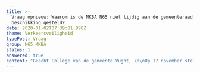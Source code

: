 ```yaml
---
title: >-
  Vraag opnieuw: Waarom is de MKBA N65 niet tijdig aan de gemeenteraad ter
  beschikking gesteld?
date: 2020-01-02T07:39:01.998Z
theme: Verkeersveiligheid
typePost: Vraag
group: N65 MKBA
status: 1
answered: true
content: "Geacht College van de gemeente Vught, \n\nOp 17 november stelden wij u de vraag 'Waarom is de MKBA N65 niet tijdig aan de gemeenteraad ter beschikking gesteld?’ Op 6 December ontvingen wij uw antwoord (kenmerk  RI/BE/Z19-218375/UIT/19-337601). \n\nNa uitvoerige bestudering van uw antwoorden, hebben wij vastgesteld dat onze vragen onvoldoende zijn beantwoord. U wekt de indruk een antwoord te geven, terwijl dat niet zo is. Dat beoordelen wij als onvoldoende. Om deze redenen wijzen wij uw antwoord af en stellen wij de vragen opnieuw. \n\n1. **Beschikbaar stellen van de definitieve versie van het negatieve MKBA advies aan relevante stakeholders.**\n\nIn uw antwoord herhaalt u verschillende malen dat de definitieve versie van het negatieve MKBA adviesrapport op 27 juni 2016 op de website van het ministerie is geplaatst. Het gaat om het volgende document:\n\nMIRT­ Verkenning N65 Vught – Haaren; Maatschappelijke kosten en baten van de onderzochte alternatieven Ministerie van Infrastructuur en Milieu, 1 juni 2016:\n\nDeel I: Vergelijking VKA N65 met MKBA N65 (Antea Group), juni 2016\n\nDeel II: MKBA N65 (RIGO), februari 2016\n\nDeel IIa: Second Opinion bij MKBA N65 (Kennisinstituut voor Mobiliteit), februari 2016\n\nHet plaatsen op een website is het toegankelijk maken van informatie voor het brede publiek. Dat is compleet anders dan het actief en tijdig ter beschikking stellen van het MKBA rapport in de zin van het toesturen/doen toekomen aan gemeenteraadsleden en andere relevante stakeholders zoals de bewoners van Vught.\n\nMet andere woorden, u hebt geen antwoord gegeven op de vraag wanneer en aan welke relevante stakeholders u het negatieve MKBA advies actief beschikbaar hebt gesteld.\n\nA.    Klopt het dat de conceptversie van het negatieve MKBA rapport over de reconstructie van de N65, al in de loop van 2015 in het bezit was van de verantwoordelijke wethouder? \n\nB.    Klopt het dat de definitieve versie van het negatieve MKBA rapport over de reconstructie van de N65, al in februari 2016 in het bezit was van de verantwoordelijke wethouder?\n\nC.   Klopt het dat de gemeenteraadsleden van Vught pas op zijn vroegst op 27 juni 2016 kennis hebben kunnen nemen via een website van dit negatieve MKBA adviesrapport over de reconstructie van de N65, dus ruim 5 maanden nádat het rapport definitief was?\n\nD.   Klopt het dat u de gemeenteraadsleden van Vught niet actief hebt  geïnformeerd over het MKBA rapport zodra dit gepubliceerd werd op de website van het Ministerie (d.d. 27 juni 2016)?\n\nE.    Klopt het dat u de bewoners van Vught niet actief hebt geïnformeerd over  het MKBA rapport zodra dit gepubliceerd werd op de website van het ministerie (d.d. 27 juni 2016),  bijvoorbeeld in het Klaverblad, via de gemeentelijke website of aan  bewonersgroepen?\n\n2. **Beschikbaar stellen van het MKBA advies vóór de beslissing over de reconstructie van de N65/voorkeursalternatief (VKA).**\n\nOp de raadsinformatieavond van 10 maart 2016 is de raad geïnformeerd over de laatste ontwikkelingen rond de reconstructie van de N65. Daarna volgde een raadsvergadering op 17 maart 2016.\n\nA.    Klopt het dat u de raadsleden op de raadsinformatieavond van 10 maart 2016, toen de reconstructie van de N65 expliciet aan de orde kwam, niet hebt geïnformeerd over het negatieve MKBA adviesrapport,  door het toe te sturen dan wel op een andere wijze actief ter beschikking te stellen?\n\nB.    Klopt het dat u de raadsleden vóór de raadsvergadering van 17 maart 2016 niet hebt geïnformeerd over het negatieve MKBA adviesrapport, door het toe te sturen dan wel op een andere wijze actief ter beschikking te stellen?\n\nOp 26 april 2016 heeft de fractie PvdA/GL vragen gesteld aan het college. Dat was naar aanleiding van een artikel op 25 april 2016 in het Brabants Dagblad met als kop ‘Vertrouwelijk rapport toont te weinig voordeel door nieuwe N65’. Daarin wordt gesproken over een geheim rapport (het MKBA), waaruit bleek dat de kosten-baten analyse negatief uitpakte en de beperkte baten vooral de doorstroom op de N65 ten goede zou komen en niet de leefbaarheid in Vught.\n\nU hebt deze vragen van de PvdA/GL (pas) op 24 mei 2016 beantwoord. Uit de vragen van de fractie PvdA/GL bleek overduidelijk dat u op dat moment de raad niet had geïnformeerd over het MKBA rapport. \n\nC.    Klopt het dat het MKBA rapport ten tijde van de beslissing over de reconstructie van de N65/VKA, alleen aan de stuurgroepleden ter beschikking is gesteld, en niet aan de gemeenteraad?\n\nD.    Klopt het dat de stuurgroep heeft besloten vóór de reconstructie van de N65/VKA, zonder de gemeenteraad Vught eerst te consulteren met inachtneming van het MKBA rapport? \n\nIn uw antwoord suggereert u dat het de minister is die het besluit over publicatie van de MKBA heeft genomen, dus ook om het negatieve MKBA advies niet aan de gemeenteraad van Vught te sturen. Dit antwoord is misleidend.\n\nDe minister neemt deze besluiten namelijk niet alleen en ondertekent pas als alle partijen die vertegenwoordigd zijn in de stuurgroep, tot de Bestuursovereenkomst N65 besluiten.\n\nE.   Kunt u uitleggen waarom u de raad niet heeft geconsulteerd over de reconstructie van de N65/VKA alvorens een beslissing te nemen over de reconstructie?\n\nIn de notulen van de raadsvergadering van 28 juni 2018 is het volgende vermeld: “De fractie CDA vraagt naar de kosten/batenanalyse die het college heeft toegezegd n.a.v. schriftelijke vragen gesteld door PvdA-GroenLinks in mei 2016. Wethouder Van Woesik zal de raad z.s.m. een kosten/batenanalyse doen toekomen.”  Ook hieruit blijkt dat de raadsleden in 2018 nog steeds niet actief door u waren geïnformeerd over het MKBA rapport. \n\nF.    Klopt het dat het MKBA rapport pas na 28 juni 2018 actief aan de raadsleden beschikbaar is gesteld, dus ruim 2 jaar ná het verschijnen van het MKBA rapport in 2016?\n\nG.    Klopt het dat u het MKBA rapport met het negatieve advies over de reconstructie van de N65/het Voorkeursalternatief VKA pas actief aan de raadsleden ter beschikking heeft gesteld,  nádat al besloten was over het VKA in 2016?\n\nH.   Wat zijn de overwegingen van de stuurgroep en de voor Vught verantwoordelijke wethouder in de stuurgroep geweest, om de eigen gemeenteraad niet actief te informeren over dit rapport tijdens besprekingen  over de N65 in 2015,  2016 en 2017?\n\n3. **Formeel besluit reconstructie van de N65/VKA ontbreekt**\n\nUit raadsstukken is niet op te maken op welk moment de gemeenteraad besloten heeft voor het VKA en hoe zij is geïnformeerd over alle relevante informatie, inclusief het MKBA rapport.\n\nA.    Wanneer heeft de gemeenteraad precies besloten over de reconstructie van de N65?\n\nB.    Uit welk raadsstuk blijkt dit besluit?\n\nC.   Zijn de MKBA onderzoeksresultaten toen vooraf actief ter beschikking gesteld in de zin van toesturen of bijvoegen als raadsstuk? \n\n4. **Reconstructie van de N65/VKA levert meer kosten dan baten op**\n\nU noemt in uw antwoord dat in een MKBA niet alle baten gekwantificeerd kunnen worden. U citeert hier selectief en dus onzorgvuldig uit het MKBA-rapport. Uw antwoord is daarmee misleidend.\n\nIn de  gehele alinea staat letterlijk (MIRT MKBA/RIGO, blz.5):\n\n“Uit de MKBA blijkt dat de kosten de baten ruimschoots overtreffen. Bovendien blijkt dat de belangrijkste baten bestaan uit verbeterde doorstroming van het verkeer. De beoogde verbeteringen van leefbaarheid, ruimtelijke kwaliteit en vermindering barrièrewerking vormen in verhouding slechts een klein deel van de baten.\n\nHierbij dient echter wel de nuance aangebracht te worden, dat niet alle baten in geld zijn (of kunnen worden) uitgedrukt. Dit geldt bijvoorbeeld voor de ruimtelijke kwaliteit.\n\nDeze baten zijn echter in verhouding klein en hebben geen wezenlijke invloed op de conclusie dat de kosten-baten verhouding duidelijk negatief is”.\n\nOf zoals het KIM het verwoordt (MIRT MKBA/KIM, blz. 4):\n\n“Uit de MKBA blijkt dat bij alle projectalternatieven de kosten hoger zijn dan de maatschappelijke baten. Bovendien blijkt dat de belangrijkste baten bestaan uit verbeterde doorstroming van het verkeer, wat overigens niet het hoofddoel van dit project is. De beoogde verbeteringen van leefbaarheid, ruimtelijke kwaliteit en de vermindering barrièrewerking vormen in verhouding slechts een klein deel van de baten. Niet alle baten kunnen echter in geld worden uitgedrukt.”\n\nVoorts geeft U in uw antwoord het volgende aan: “Wij hebben zwaarder laten wegen dat het gekozen alternatief goed scoort op de doelstellingen van de MIRT-verkenning dan op doorstroming. Het scoort goed op barrièrewerking, oversteekbaarheid auto- en langzaam verkeer, verkeersveiligheid, geluid en ruimtelijke kwaliteit”.\n\nUw antwoord is strijdig met de uitkomsten en tegengesteld aan de conclusies van het MKBA rapport. De MKBA laat namelijk het volgende zien als gevolg van de reconstructie van de N65/ VKA: \n\nKosten ruimtelijke kwaliteit                                  1 mln.\n\nKosten voor de verkeersveiligheid                      6 mln.\n\nBaten voor de oversteekbaarheid                       3 mln.\n\nBaten van uitstoot (luchtkwaliteit)                      1 mln.\n\nNoch kosten, noch baten voor geluid                0 mln.\n\nDus baten zijn opgeteld 4 mln., de kosten zijn opgeteld 7 mln. Het saldo baten-kosten is dus 3 mln. negatief.\n\nBovendien is de MKBA ratio 0,65 en daarmee fors lager dan 1,00, het break even point waarbij de kosten tegen de baten opwegen. Ook is het zo dat de belangrijkste baten te vinden zijn t.a.v. reistijdbesparing (60 mln.), reiskostenbesparing (12 mln.) en de betrouwbaarheid (15 mln.) waarmee gedoeld wordt op files en opstoppingen. Met andere woorden: de doorstroming.\n\nTerwijl voor de Vughtse bewoner de veiligheid in het dorp met 6 mln. vermindert vanwege omrijdgedrag, zo stellen de auteurs van het rapport. Daarmee doelen ze op  de toename van vracht/autoverkeer en ander gemotoriseerd verkeer door de woonbuurten van Vught.\n\nAangezien veiligheid in buurten en wijken zeer bepalend is voor de leefbaarheid, gaat de leefbaarheid in Vught er als gevolg van de reconstructie van de N65 er fors op achteruit.\n\nKortom, de doorstroming verbetert op de N65 na de reconstructie, wat vooral mensen buiten Vught ten goede komt, en de bewoners van Vught gaan er op achteruit.\n\nA.    Kunt u uitleggen waarom de Vughtse wethouder en de stuurgroep op basis van deze negatieve uitkomsten voor de inwoners van Vught, tóch heeft besloten vóór het VKA?\n\n5. **Duurdere VKA+ variant nog meer extra kosten dan baten voor Vught**\n\nDe totale kosten voor de reconstructie van de N65 in de VKA+ variant zijn fors hoger dan het VKA en zijn nu geraamd op 155 mln. U heeft in de persoon van wethouder van Woesik aangegeven dat het VKA+ hetzelfde MKBA kosten baten saldo oplevert. Hij stelt derhalve  dat de plus op het VKA geen enkele consequentie heeft voor de MKBA.\n\nVoor Vught betekent dit dat er dus wel extra kosten zijn van 13,4 mln. van het VKA+, die niet worden gecompenseerd door extra baten. Kortom, de duurdere verdiepte variant VKA+ kost de Vughtse inwoners veel meer, maar levert geen extra baten op. \n\nA. Kunt u uitleggen waarom u ondanks deze negatieve uitkomsten, gekozen hebt voor het VKA+?\n\n**Tenslotte**\n\nDe Vereniging VughtParticipeert zou graag op korte termijn haar leden over uw antwoorden willen informeren. Wij nemen aan dat ook u de noodzaak ziet de inwoners van Vught zo snel mogelijk te informeren. Om die reden zouden wij het op prijs stellen uw antwoorden binnen 3 weken te mogen ontvangen.\n\nPS als onderdeel van ons doel om transparantie te bieden, hebben wij deze brief ook op onze website [http://www.vughtparticipeert.nl](https://www.vughtparticipeert.nl) geplaatst. Uw antwoorden zullen daar ook worden gepubliceerd.\n\nMet vriendelijke groet,\n\nA. Philip M. Helmer Vereniging VughtParticipeert Mobiel:\t+31 621 888 701 Mail:\tsecretaris@vughtparticipeert.nl\n\nWordt lid van VughtParticipeert en doe mee!"
---
```


